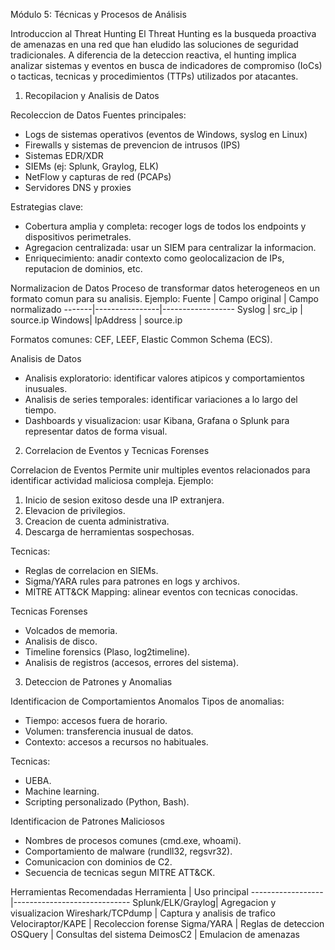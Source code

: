 Módulo 5: Técnicas y Procesos de Análisis

Introduccion al Threat Hunting
El Threat Hunting es la busqueda proactiva de amenazas en una red que han eludido las soluciones de seguridad tradicionales. A diferencia de la deteccion reactiva, el hunting implica analizar sistemas y eventos en busca de indicadores de compromiso (IoCs) o tacticas, tecnicas y procedimientos (TTPs) utilizados por atacantes.

1. Recopilacion y Analisis de Datos

Recoleccion de Datos
Fuentes principales:
- Logs de sistemas operativos (eventos de Windows, syslog en Linux)
- Firewalls y sistemas de prevencion de intrusos (IPS)
- Sistemas EDR/XDR
- SIEMs (ej: Splunk, Graylog, ELK)
- NetFlow y capturas de red (PCAPs)
- Servidores DNS y proxies

Estrategias clave:
- Cobertura amplia y completa: recoger logs de todos los endpoints y dispositivos perimetrales.
- Agregacion centralizada: usar un SIEM para centralizar la informacion.
- Enriquecimiento: anadir contexto como geolocalizacion de IPs, reputacion de dominios, etc.

Normalizacion de Datos
Proceso de transformar datos heterogeneos en un formato comun para su analisis.
Ejemplo:
Fuente | Campo original | Campo normalizado
-------|----------------|------------------
Syslog | src_ip         | source.ip
Windows| IpAddress      | source.ip

Formatos comunes: CEF, LEEF, Elastic Common Schema (ECS).

Analisis de Datos
- Analisis exploratorio: identificar valores atipicos y comportamientos inusuales.
- Analisis de series temporales: identificar variaciones a lo largo del tiempo.
- Dashboards y visualizacion: usar Kibana, Grafana o Splunk para representar datos de forma visual.

2. Correlacion de Eventos y Tecnicas Forenses

Correlacion de Eventos
Permite unir multiples eventos relacionados para identificar actividad maliciosa compleja.
Ejemplo:
1. Inicio de sesion exitoso desde una IP extranjera.
2. Elevacion de privilegios.
3. Creacion de cuenta administrativa.
4. Descarga de herramientas sospechosas.

Tecnicas:
- Reglas de correlacion en SIEMs.
- Sigma/YARA rules para patrones en logs y archivos.
- MITRE ATT&CK Mapping: alinear eventos con tecnicas conocidas.

Tecnicas Forenses
- Volcados de memoria.
- Analisis de disco.
- Timeline forensics (Plaso, log2timeline).
- Analisis de registros (accesos, errores del sistema).

3. Deteccion de Patrones y Anomalias

Identificacion de Comportamientos Anomalos
Tipos de anomalias:
- Tiempo: accesos fuera de horario.
- Volumen: transferencia inusual de datos.
- Contexto: accesos a recursos no habituales.

Tecnicas:
- UEBA.
- Machine learning.
- Scripting personalizado (Python, Bash).

Identificacion de Patrones Maliciosos
- Nombres de procesos comunes (cmd.exe, whoami).
- Comportamiento de malware (rundll32, regsvr32).
- Comunicacion con dominios de C2.
- Secuencia de tecnicas segun MITRE ATT&CK.

Herramientas Recomendadas
Herramienta       | Uso principal
------------------|-----------------------------
Splunk/ELK/Graylog| Agregacion y visualizacion
Wireshark/TCPdump | Captura y analisis de trafico
Velociraptor/KAPE | Recoleccion forense
Sigma/YARA        | Reglas de deteccion
OSQuery           | Consultas del sistema
DeimosC2          | Emulacion de amenazas

